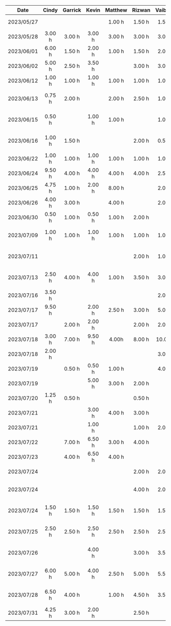 |    Date    | Cindy  | Garrick | Kevin  | Matthew | Rizwan | Vaibhav |              Task               |
| :--------: | :----: | :-----: | :----: | :-----: | :----: | :-----: | :-----------------------------: |
| 2023/05/27 |        |         |        | 1.00 h  | 1.50 h | 1.50 h  |       Brainstorming Ideas       |
| 2023/05/28 | 3.00 h | 3.00 h  | 3.00 h | 3.00 h  | 3.00 h | 3.00 h  |        Demo Presentation        |
| 2023/06/01 | 6.00 h | 1.50 h  | 2.00 h | 1.00 h  | 1.50 h | 2.00 h  |      D1: Project Proposal       |
| 2023/06/02 | 5.00 h | 2.50 h  | 3.50 h |         | 3.00 h | 3.00 h  |      D1: Project Proposal       |
| 2023/06/12 | 1.00 h | 1.00 h  | 1.00 h | 1.00 h  | 1.00 h | 1.00 h  |      Architectural Diagram      |
| 2023/06/13 | 0.75 h | 2.00 h  |        | 2.00 h  | 2.50 h | 1.00 h  |    D2: Buddy Team Evaluation    |
| 2023/06/15 | 0.50 h |         | 1.00 h | 1.00 h  |        | 1.00 h  |    D2: Buddy Team Evaluation    |
| 2023/06/16 | 1.00 h | 1.50 h  |        |         | 2.00 h | 0.50 h  |    D2: Buddy Team Evaluation    |
| 2023/06/22 | 1.00 h | 1.00 h  | 1.00 h | 1.00 h  | 1.00 h | 1.00 h  |    D3: Prototype Demo (Plan)    |
| 2023/06/24 | 9.50 h | 4.00 h  | 4.00 h | 4.00 h  | 4.00 h | 2.50 h  |       D3: Prototype Demo        |
| 2023/06/25 | 4.75 h | 1.00 h  | 2.00 h | 8.00 h  |        | 2.00 h  |       D3: Prototype Demo        |
| 2023/06/26 | 4.00 h | 3.00 h  |        | 4.00 h  |        | 2.00 h  |      Implementing Features      |
| 2023/06/30 | 0.50 h | 1.00 h  | 0.50 h | 1.00 h  | 2.00 h |         |     D3: Prototype Demo Doc      |
| 2023/07/09 | 1.00 h | 1.00 h  | 1.00 h | 1.00 h  | 1.00 h | 1.00 h  | D4: Architectural Styles (Plan) |
| 2023/07/11 |        |         |        |         | 2.00 h | 1.00 h  |    D4: Architectural Styles     |
| 2023/07/13 | 2.50 h | 4.00 h  | 4.00 h | 1.00 h  | 3.50 h | 3.00 h  |    D4: Architectural Styles     |
| 2023/07/16 | 3.50 h |         |        |         |        | 2.00 h  |      Implementing Features      |
| 2023/07/17 | 9.50 h |         | 2.00 h | 2.50 h  | 3.00 h | 5.00 h  |      Implementing Features      |
| 2023/07/17 |        | 2.00 h  | 2.00 h |         | 2.00 h | 2.00 h  |       D5: Design Patterns       |
| 2023/07/18 | 3.00 h | 7.00 h  | 9.50 h |  4.00h  | 8.00 h | 10.00 h |      Implementing Features      |
| 2023/07/18 | 2.00 h |         |        |         |        | 3.00 h  |       D5: Design Patterns       |
| 2023/07/19 |        | 0.50 h  | 0.50 h | 1.00 h  |        | 4.00 h  |       D5: Design Patterns       |
| 2023/07/19 |        |         | 5.00 h | 3.00 h  | 2.00 h |         |      Implementing Features      |
| 2023/07/20 | 1.25 h | 0.50 h  |        |         | 0.50 h |         |       D5: Design Patterns       |
| 2023/07/21 |        |         | 3.00 h | 4.00 h  | 3.00 h |         |      Implementing Features      |
| 2023/07/21 |        |         | 1.00 h |         | 1.00 h | 2.00 h  |       D5: Design Patterns       |
| 2023/07/22 |        | 7.00 h  | 6.50 h | 3.00 h  | 4.00 h |         |      Implementing Features      |
| 2023/07/23 |        | 4.00 h  | 6.50 h | 4.00 h  |        |         |      Implementing Features      |
| 2023/07/24 |        |         |        |         | 2.00 h | 2.00 h  |      Implementing Features      |
| 2023/07/24 |        |         |        |         | 4.00 h | 2.00 h  |   D6: Arch + Design Document    |
| 2023/07/24 | 1.50 h | 1.50 h  | 1.50 h | 1.50 h  | 1.50 h | 1.50 h  |     D6: Demo Video Planning     |
| 2023/07/25 | 2.50 h | 2.50 h  | 2.50 h | 2.50 h  | 2.50 h | 2.50 h  |    D6: Demo Video Recording     |
| 2023/07/26 |        |         | 4.00 h |         | 3.00 h | 3.50 h  |   D6: Arch + Design Document    |
| 2023/07/27 | 6.00 h | 5.00 h  | 4.00 h | 2.50 h  | 5.00 h | 5.50 h  |   D6: Arch + Design Document    |
| 2023/07/28 | 6.50 h | 4.00 h  |        | 1.00 h  | 4.50 h | 3.50 h  |   D6: Arch + Design Document    |
| 2023/07/31 | 4.25 h | 3.00 h  | 2.00 h |         | 2.50 h |         |     D7: Final Status Report     |

